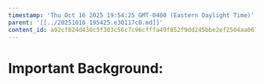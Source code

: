 ```yaml
---
timestamp: 'Thu Oct 16 2025 19:54:25 GMT-0400 (Eastern Daylight Time)'
parent: '[[../20251016_195425.e30117c0.md]]'
content_id: a92cf824d438c5f303c56c7c96cfffa49f852f9dd245bbe2ef2504aa067d10c5
---
```


# Important Background:
